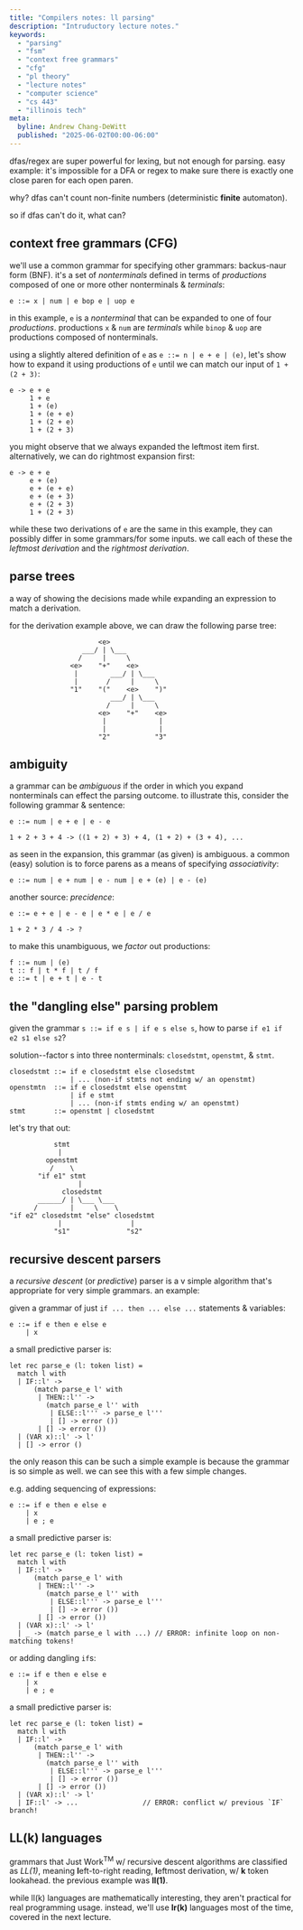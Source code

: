 ```yaml
---
title: "Compilers notes: ll parsing"
description: "Intruductory lecture notes."
keywords:
  - "parsing"
  - "fsm"
  - "context free grammars"
  - "cfg"
  - "pl theory"
  - "lecture notes"
  - "computer science"
  - "cs 443"
  - "illinois tech"
meta:
  byline: Andrew Chang-DeWitt
  published: "2025-06-02T00:00-06:00"
---
```


dfas/regex are super powerful for lexing, but not enough for parsing. easy
example: it's impossible for a DFA or regex to make sure there is exactly one
close paren for each open paren.

why? dfas can't count non-finite numbers (deterministic **finite** automaton).

so if dfas can't do it, what can?

## context free grammars (CFG)

we'll use a common grammar for specifying other grammars: backus-naur form
(BNF). it's a set of _nonterminals_ defined in terms of _productions_ composed
of one or more other nonterminals & _terminals_:

```BNF
e ::= x | num | e bop e | uop e
```

in this example, `e` is a _nonterminal_ that can be expanded to one of four
_productions_. productions `x` & `num` are _terminals_ while `binop` & `uop`
are productions composed of nonterminals.

using a slightly altered definition of `e` as `e ::= n | e + e | (e)`, let's
show how to expand it using productions of `e` until we can match our input of
`1 + (2 + 3)`:

```
e -> e + e
     1 + e
     1 + (e)
     1 + (e + e)
     1 + (2 + e)
     1 + (2 + 3)
```

you might observe that we always expanded the leftmost item first.
alternatively, we can do rightmost expansion first:

```
e -> e + e
     e + (e)
     e + (e + e)
     e + (e + 3)
     e + (2 + 3)
     1 + (2 + 3)
```

while these two derivations of `e` are the same in this example, they can
possibly differ in some grammars/for some inputs. we call each of these the
_leftmost derivation_ and the _rightmost derivation_.

## parse trees

a way of showing the decisions made while expanding an expression to match a
derivation.

for the derivation example above, we can draw the following parse tree:

```
                      <e>
                  ___/ | \___
                 /     |     \
               <e>    "+"    <e>
                |        ___/ | \___
                |       /     |     \
               "1"    "("    <e>    ")"
                         ___/ | \___
                        /     |     \
                      <e>    "+"    <e>
                       |             |
                       |             |
                      "2"           "3"
```

## ambiguity

a grammar can be _ambiguous_ if the order in which you expand nonterminals can
effect the parsing outcome. to illustrate this, consider the following grammar
& sentence:

```
e ::= num | e + e | e - e

1 + 2 + 3 + 4 -> ((1 + 2) + 3) + 4, (1 + 2) + (3 + 4), ...
```

as seen in the expansion, this grammar (as given) is ambiguous. a common (easy)
solution is to force parens as a means of specifying _associativity_:

```
e ::= num | e + num | e - num | e + (e) | e - (e)
```

another source: _precidence_:

```
e ::= e + e | e - e | e * e | e / e

1 + 2 * 3 / 4 -> ?
```

to make this unambiguous, we _factor_ out productions:

```
f ::= num | (e)
t :: f | t * f | t / f
e ::= t | e + t | e - t
```

## the "dangling else" parsing problem

given the grammar `s ::= if e s | if e s else s`, how to parse `if e1 if e2 s1 else s2`?

solution--factor s into three nonterminals: `closedstmt`, `openstmt`, & `stmt`.

```
closedstmt ::= if e closedstmt else closedstmt
               | ... (non-if stmts not ending w/ an openstmt)
openstmtn  ::= if e closedstmt else openstmt
               | if e stmt
               | ... (non-if stmts ending w/ an openstmt)
stmt       ::= openstmt | closedstmt
```

let's try that out:

```
           stmt
            |
         openstmt
          /    \
       "if e1" stmt
                 |
             closedstmt
       ______/ | \___ \___
      /        |     \    \
"if e2" closedstmt "else" closedstmt
            |                 |
           "s1"              "s2"
```

## recursive descent parsers

a _recursive descent_ (or _predictive_) parser is a v simple algorithm that's
appropriate for very simple grammars. an example:

given a grammar of just `if ... then ... else ...` statements & variables:

```
e ::= if e then e else e
    | x
```

a small predictive parser is:

```
let rec parse_e (l: token list) =
  match l with
  | IF::l' ->
      (match parse_e l' with
       | THEN::l'' ->
         (match parse_e l'' with
          | ELSE::l''' -> parse_e l'''
          | [] -> error ())
       | [] -> error ())
  | (VAR x)::l' -> l'
  | [] -> error ()
```

the only reason this can be such a simple example is because the grammar is so
simple as well. we can see this with a few simple changes.

e.g. adding sequencing of expressions:

```
e ::= if e then e else e
    | x
    | e ; e
```

a small predictive parser is:

```
let rec parse_e (l: token list) =
  match l with
  | IF::l' ->
      (match parse_e l' with
       | THEN::l'' ->
         (match parse_e l'' with
          | ELSE::l''' -> parse_e l'''
          | [] -> error ())
       | [] -> error ())
  | (VAR x)::l' -> l'
  | _ -> (match parse_e l with ...) // ERROR: infinite loop on non-matching tokens!
```

or adding dangling `if`s:

```
e ::= if e then e else e
    | x
    | e ; e
```

a small predictive parser is:

```
let rec parse_e (l: token list) =
  match l with
  | IF::l' ->
      (match parse_e l' with
       | THEN::l'' ->
         (match parse_e l'' with
          | ELSE::l''' -> parse_e l'''
          | [] -> error ())
       | [] -> error ())
  | (VAR x)::l' -> l'
  | IF::l' -> ...                // ERROR: conflict w/ previous `IF` branch!
```

## LL(k) languages

grammars that Just Work<sup>TM</sup> w/ recursive descent algorithms are
classified as _LL(1)_, meaning **l**eft-to-right reading, **l**eftmost
derivation, w/ **k** token lookahead. the previous example was **ll(1)**.

while ll(k) languages are mathematically interesting, they aren't practical for
real programming usage. instead, we'll use **lr(k)** languages most of the
time, covered in the next lecture.
